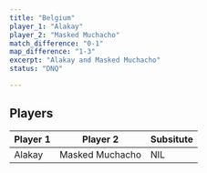 ```yaml
---
title: "Belgium"
player_1: "Alakay"
player_2: "Masked Muchacho"
match_difference: "0-1"
map_difference: "1-3"
excerpt: "Alakay and Masked Muchacho"
status: "DNQ"

---
```

## Players

| Player 1 | Player 2 | Subsitute |
| -- | -- | -- |
| Alakay | Masked Muchacho | NIL |
